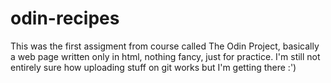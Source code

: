 # odin-recipes
This was the first assigment from course called The Odin Project, basically a web page written only in html, nothing fancy, just for practice. I'm still not entirely sure how uploading stuff on git works but I'm getting there :')
